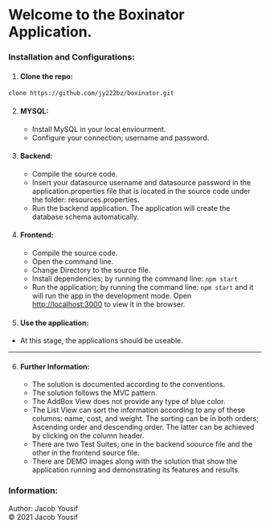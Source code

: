 # Welcome to the Boxinator Application.

### Installation and Configurations:
1. #### Clone the repo:

~~~
clone https://github.com/jy222bz/boxinator.git
~~~

2. #### MYSQL:
    - Install MySQL in your local enviourment.
    - Configure your connection; username and password.

3. #### Backend:
    - Compile the source code.
    - Insert your datasource username and datasource password in the application.properties file that is located in the source code under the folder: resources.properties.
    - Run the backend application. The application will create the database schema automatically.

4. #### Frontend:
    - Compile the source code.
    - Open the command line.
    - Change Directory to the source file.
    - Install dependencies; by running the command line: `npm start`
    - Run the application; by running the command line: `npm start` and it will run the app in the development mode. Open [http://localhost:3000](http://localhost:3000) to view it in the browser.

5. #### Use the application:
  -  At this stage, the applications should be useable.
___

6. #### Further Information:
   - The solution is documented according to the conventions.
   - The solution follows the MVC pattern.
   - The AddBox View does not provide any type of blue color.
   - The List View can sort the information according to any of these columns: name, cost, and weight. The sorting can be in both orders; Ascending order and descending order. The latter can be achieved by clicking on the column header.
   - There are two Test Suites; one in the backend soource file and the other in the frontend source file.
   - There are DEMO images along with the solution that show the application running and demonstrating its features and results.

### Information:
Author: Jacob Yousif <br>
&copy; 2021 Jacob Yousif